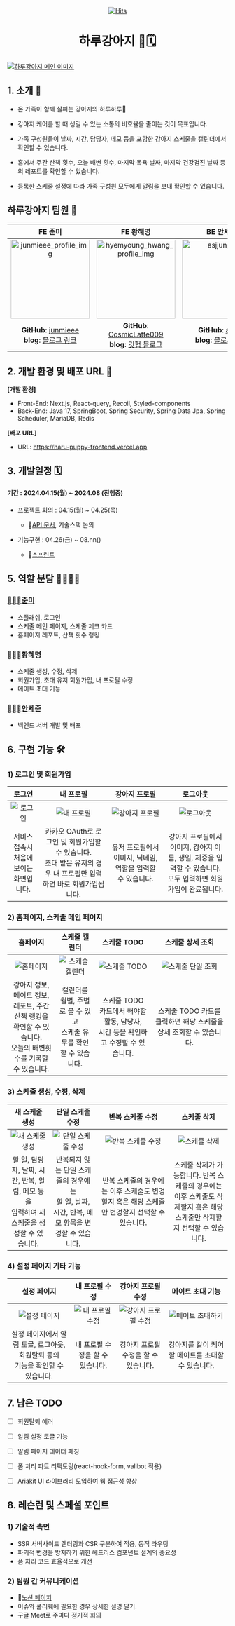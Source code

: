 <div align="center">
  
[![Hits](https://hits.seeyoufarm.com/api/count/incr/badge.svg?url=https%3A%2F%2Fgithub.com%2Fharu-puppy2024&count_bg=%23404040&title_bg=%23D77B3C&icon=&icon_color=%23E7E7E7&title=hits&edge_flat=false)](https://hits.seeyoufarm.com)

# **하루강아지** 🐶🗓️

</div>

<!--**[배포 URL]**

- URL: -->

<!-- 이미지 -->

[![하루강아지 메인 이미지](https://github.com/user-attachments/assets/2467e516-5525-4089-99dc-b55ac2605e6e)](https://haru-puppy-frontend.vercel.app)

## 1. 소개 🐶

- 온 가족이 함께 살피는 강아지의 하루하루🐾

- 강아지 케어를 할 때 생길 수 있는 소통의 비효율을 줄이는 것이 목표입니다. 

- 가족 구성원들이 날짜, 시간, 담당자, 메모 등을 포함한 강아지 스케줄을 캘린더에서 확인할 수 있습니다.

- 홈에서 주간 산책 횟수, 오늘 배변 횟수, 마지막 목욕 날짜, 마지막 건강검진 날짜 등의 레포트를 확인할 수 있습니다.

- 등록한 스케줄 설정에 따라 가족 구성원 모두에게 알림을 보내 확인할 수 있습니다.

## 하루강아지 팀원 👥

|   **FE 준미**   |   **FE 황혜명**   |  **BE 안세준**  |
| :-----: | :-------: |  :----: |
| <img width="180" alt="junmieee_profile_img" src="https://github.com/haru-puppy2024/.github/assets/87015026/c8d29dd3-1e40-499e-9089-396a47606d3f">  | <img width="180" alt="hyemyoung_hwang_profile_img" src="https://github.com/haru-puppy2024/.github/assets/87015026/9ab2c575-5328-4f71-ae6e-0515da170486">  | <img width="180" alt="asjjun_img" src="https://github.com/haru-puppy2024/.github/assets/87015026/d4e8a9c3-0120-4845-a9a0-932630ba88aa"> |
**GitHub**: [junmieee](https://github.com/junmieee)  <br>**blog**: [블로그 링크]()   |   **GitHub**: [CosmicLatte009](https://github.com/CosmicLatte009) <br>**blog**: [깃헙 블로그](https://cosmiclatte009.github.io/blog/) | **GitHub**: [asjjun](https://github.com/asjjun) <br>**blog**: [블로그 링크]()   |  

## 2. 개발 환경 및 배포 URL 🔗

**[개발 환경]**

- Front-End: Next.js, React-query, Recoil, Styled-components
- Back-End: Java 17, SpringBoot, Spring Security, Spring Data Jpa, Spring Scheduler, MariaDB, Redis

**[배포 URL]**

- URL: https://haru-puppy-frontend.vercel.app

## 3. 개발일정 🗓

#### 기간 : 2024.04.15(월) ~ 2024.08 (진행중)

- 프로젝트 회의 : 04.15(월) ~ 04.25(목)
  - 🔗[API 문서](https://www.notion.so/API-1db717659bc54f4ebceb410edbd9df79), 기술스택 논의

- 기능구현 : 04.26(금) ~ 08.nn()
  - 🔗[스프린트](https://www.notion.so/Sprint-43750bc47db846898d2e6c53eb8dbde5)

<!-- ## 4. 프로젝트 구조 🗂 -->

<!-- 폴더 구조를 좀 정리해서 마지막에 싹 넣으면 좋을 것 같습니다. -->


## 5. 역할 분담 👨‍👩‍👧‍👧

### [👩🏻‍💻준미](https://github.com/junmieee)

- 스플래쉬, 로그인
- 스케줄 메인 페이지, 스케줄 체크 카드
- 홈페이지 레포트, 산책 횟수 랭킹

### [🧑🏻‍💻황혜명](https://github.com/CosmicLatte009)

- 스케줄 생성, 수정, 삭제 
- 회원가입, 초대 유저 회원가입, 내 프로필 수정
- 메이트 초대 기능

### [👩🏻‍💻안세준](https://github.com/asjjun)

- 백엔드 서버 개발 및 배포

## 6. 구현 기능 🛠

### 1) 로그인 및 회원가입

| 로그인 | 내 프로필 | 강아지 프로필 | 로그아웃
| :-------------: | :----------------: | :---------------: | :---------------: |
| ![로그인](https://github.com/user-attachments/assets/77ef85f9-e8d6-41ca-9b98-6597ac635895) | ![내 프로필](https://github.com/user-attachments/assets/ebf3cd8a-9004-4a83-9619-855d7dffeeb2) | ![강아지 프로필](https://github.com/user-attachments/assets/56441bf3-1303-484c-8cd1-fdaf906c915c) | ![로그아웃](https://github.com/user-attachments/assets/d271fae1-e76d-4bc6-ae16-325ad5d25877)
| 서비스 접속시 <br>처음에 보이는 화면입니다. |   카카오 OAuth로 로그인 및 회원가입할 수 있습니다. <br> 초대 받은 유저의 경우 내 프로필만 입력하면 바로 회원가입됩니다.  | 유저 프로필에서 이미지, 닉네임, 역할을 입력할 수 있습니다. | 강아지 프로필에서 이미지, 강아지 이름, 생일, 체중을 입력할 수 있습니다. <br> 모두 입력하면 회원가입이 완료됩니다.  | 설정 페이지에서 로그아웃탭을 클릭하면 바로 로그아웃 후 로그인 페이지로 되돌아갑니다. 




###  2) 홈페이지, 스케줄 메인 페이지

| 홈페이지| 스케줄 캘린더| 스케줄 TODO| 스케줄 상세 조회 |
| :-------------: | :----------------: | :---------------: | :---------------: |
|  ![홈페이지](https://github.com/user-attachments/assets/b4e99672-bc36-42e2-9dda-8f9244ded32c)  | ![스케줄 캘린더](https://github.com/user-attachments/assets/174003bb-d31e-4536-a996-34fbf3bc38c6)| ![스케줄 TODO](https://github.com/user-attachments/assets/bf479e0e-6376-45b8-a4cb-602458b2684b) | ![스케줄 단일 조회](https://github.com/user-attachments/assets/a428f8c6-418e-4438-bb24-cbde29eae19b)  |
|  강아지 정보, 메이트 정보, <br> 레포트, 주간 산책 랭킹을 확인할 수 있습니다. <br> 오늘의 배변횟수를 기록할 수 있습니다. |  캘린더를 월별, 주별로 볼 수 있고 <br> 스케줄 유무를 확인할 수 있습니다. | 스케줄 TODO 카드에서 해야할 활동, 담당자, <br> 시간 등을 확인하고 수정할 수 있습니다. | 스케줄 TODO 카드를 클릭하면 해당 스케줄을 상세 조회할 수 있습니다. |

### 3) 스케줄 생성, 수정, 삭제

| 새 스케줄 생성| 단일 스케줄 수정| 반복 스케줄 수정 | 스케줄 삭제 |
| :-------------: | :----------------: | :---------------: | :---------------: |
| ![새 스케줄 생성](https://github.com/user-attachments/assets/49e22e57-49dc-491c-ae80-cda3963522a7) | ![단일 스케줄 수정](https://github.com/user-attachments/assets/525af6a8-87d0-47b9-9702-5ca93382bdaa) | ![반복 스케줄 수정](https://github.com/user-attachments/assets/483d3abe-3d29-490a-9a15-432536195d38) | ![스케줄 삭제](https://github.com/user-attachments/assets/4557e29d-b8d6-45ee-b27c-a9bfc2299c69) |
| 할 일, 담당자, 날짜, 시간, 반복, 알림, 메모 등을 <br> 입력하여 새 스케줄을 생성할 수 있습니다. | 반복되지 않는 단일 스케줄의 경우에는  <br> 할 일, 날짜, 시간, 반복, 메모 항목을 변경할 수 있습니다. | 반복 스케줄의 경우에는 이후 스케줄도 변경할지 혹은 해당 스케줄만 변경할지 선택할 수 있습니다. | 스케줄 삭제가 가능합니다. 반복 스케줄의 경우에는 <br> 이후 스케줄도 삭제할지 혹은 해당 스케줄만 삭제할지 선택할 수 있습니다. |


### 4) 설정 페이지 기타 기능

| 설정 페이지 | 내 프로필 수정 | 강아지 프로필 수정 | 메이트 초대 기능 |
| :-------------: | :----------------: | :---------------: | :---------------: |
| ![설정 페이지](https://github.com/user-attachments/assets/d3b62fb1-a3e7-4032-b940-8dd6241f2b47) | ![내 프로필 수정](https://github.com/user-attachments/assets/be4b459a-14a1-4254-a988-d52c4195c086) | ![강아지 프로필 수정](https://github.com/user-attachments/assets/397edce4-8026-4e64-a4fe-10323b6059aa)  |  ![메이트 초대하기](https://github.com/user-attachments/assets/a14fd2aa-f35e-4fdc-94ca-b8d873d5a3c5) 
| 설정 페이지에서 알림 토글, 로그아웃, 회원탈퇴 등의 <br> 기능을 확인할 수 있습니다. | 내 프로필 수정을 할 수 있습니다. | 강아지 프로필 수정을 할 수 있습니다.  | 강아지를 같이 케어할 메이트를 초대할 수 있습니다.  |




## 7. 남은 TODO

- [ ] 회원탈퇴 에러
- [ ] 알림 설정 토글 기능
- [ ] 알림 페이지 데이터 페칭
- [ ] 폼 처리 파트 리팩토링(react-hook-form, valibot 적용)
- [ ] Ariakit UI 라이브러리 도입하여 웹 접근성 향상


## 8. 레슨런 및 스페셜 포인트

### 1) 기술적 측면

- SSR 서버사이드 렌더링과 CSR 구분하여 적용, 동적 라우팅
- 파괴적 변경을 방지하기 위한 헤드리스 컴포넌트 설계의 중요성
- 폼 처리 코드 효율적으로 개선

### 2) 팀원 간 커뮤니케이션 

- 🔗[노션 페이지](https://www.notion.so/4ecd16d0c33d4bed9a06e3ba2d478406)
- 이슈와 풀리퀘에 필요한 경우 상세한 설명 달기.
- 구글 Meet로 주마다 정기적 회의


<!-- ## 6. 개발 이슈 💡 -->

<!-- 프로젝트하며 겪었던 이슈중에 남기고싶은 이슈 -->
<!-- 코드 방향성에 대해 고민했던 이슈 -->

<!-- 프로젝트 회고 -->
